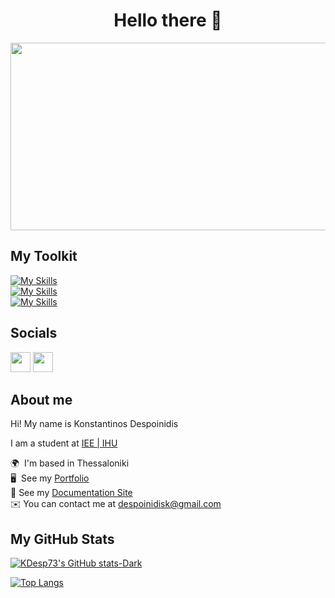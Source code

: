 <div align="center">
  <h1>Hello there 👋</h1>
</div>

<div align="center">
  <img src="https://media.giphy.com/media/dWesBcTLavkZuG35MI/giphy.gif" width="600" height="300"/>
</div>

## My Toolkit

[![My Skills](https://skillicons.dev/icons?i=c,cpp,java,py,ruby,rails,html,css,js)](https://skillicons.dev) <br>
[![My Skills](https://skillicons.dev/icons?i=electron,arduino,git,linux,processing,wordpress,neovim,cmake,svelte)](https://skillicons.dev)<br>
[![My Skills](https://skillicons.dev/icons?i=lua)](https://skillicons.dev)

## Socials

<p align="left"> <a href="https://www.github.com/KDesp73" target="_blank" rel="noreferrer"><img src="https://raw.githubusercontent.com/danielcranney/readme-generator/main/public/icons/socials/github-dark.svg" width="32" height="32" /></a> <a href="https://www.linkedin.com/in/konstantinos-despoinidis" target="_blank" rel="noreferrer"><img src="https://raw.githubusercontent.com/danielcranney/readme-generator/main/public/icons/socials/linkedin.svg" width="32" height="32" /></a></p>

## About me

Hi! My name is Konstantinos Despoinidis

I am a student at [IEE | IHU](https://www.iee.ihu.gr/en/)

🌍  I'm based in Thessaloniki<br>
🖥️  See my [Portfolio](https://kdesp73.github.io/Portfolio/)<br>
📄  See my [Documentation Site](https://kdesp73.github.io/Docs/)<br>
✉️  You can contact me at [despoinidisk@gmail.com](mailto:despoinidisk@gmail.com)<br>

## My GitHub Stats

[![KDesp73's GitHub stats-Dark](https://github-readme-stats.vercel.app/api?username=KDesp73&show_icons=true&theme=dark#gh-dark-mode-only)](https://github.com/anuraghazra/github-readme-stats#gh-dark-mode-only)

[![Top Langs](https://github-readme-stats.vercel.app/api/top-langs/?username=KDesp73&layout=compact&theme=city_lights)](https://github.com/KDesp73/KDesp73)
